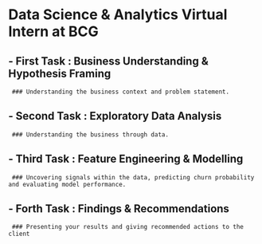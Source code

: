 ﻿# Data Science & Analytics Virtual Intern at BCG

## - First Task : Business Understanding & Hypothesis Framing
     ### Understanding the business context and problem statement.
## - Second Task : Exploratory Data Analysis
     ### Understanding the business through data.
## - Third Task : Feature Engineering & Modelling
     ### Uncovering signals within the data, predicting churn probability and evaluating model performance.
## - Forth Task : Findings & Recommendations
     ### Presenting your results and giving recommended actions to the client
